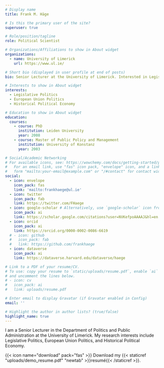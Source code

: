 ```yaml
---
# Display name
title: Frank M. Häge

# Is this the primary user of the site?
superuser: true

# Role/position/tagline
role: Political Scientist

# Organizations/Affiliations to show in About widget
organizations:
  - name: University of Limerick
    url: https://www.ul.ie/

# Short bio (displayed in user profile at end of posts)
bio: Senior Lecturer at the University of Limerick. Interested in Legislative Politics, European Union Politics, and Historical Political Development.

# Interests to show in About widget
interests:
  - Legislative Politics
  - European Union Politics
  - Historical Political Economy

# Education to show in About widget
education:
  courses:
    - course: PhD
      institution: Leiden University
      year: 2008
    - course: Master of Public Policy and Management
      institution: University of Konstanz
      year: 2003

# Social/Academic Networking
# For available icons, see: https://wowchemy.com/docs/getting-started/page-builder/#icons
#   For an email link, use "fas" icon pack, "envelope" icon, and a link in the
#   form "mailto:your-email@example.com" or "/#contact" for contact widget.
social:
  - icon: envelope
    icon_pack: fas
    link: 'mailto:frankhaege@ul.ie'
  - icon: twitter
    icon_pack: fab
    link: https://twitter.com/FHaege
  - icon: google-scholar # Alternatively, use `google-scholar` icon from `ai` icon pack
    icon_pack: ai
    link: https://scholar.google.com/citations?user=NVKefpoAAAAJ&hl=en
  - icon: orcid
    icon_pack: ai
    link: https://orcid.org/0000-0002-0086-6619
  # - icon: github
  #   icon_pack: fab
  #   link: https://github.com/frankhaege
  - icon: dataverse
    icon_pack: ai
    link: https://dataverse.harvard.edu/dataverse/haege    

# Link to a PDF of your resume/CV.
# To use: copy your resume to `static/uploads/resume.pdf`, enable `ai` icons in `params.toml`,
# and uncomment the lines below.
# - icon: cv
#   icon_pack: ai
#   link: uploads/resume.pdf

# Enter email to display Gravatar (if Gravatar enabled in Config)
email: ''

# Highlight the author in author lists? (true/false)
highlight_name: true
---
```


I am a Senior Lecturer in the Department of Politics and Public Administration at the University of Limerick. My research interests include Legislative Politics, European Union Politics, and Historical Political Economy.

{{< icon name="download" pack="fas" >}} Download my {{< staticref "uploads/demo_resume.pdf" "newtab" >}}resumé{{< /staticref >}}.
